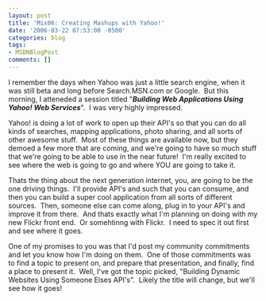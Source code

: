 ```yaml
---
layout: post
title: 'Mix06: Creating Mashups with Yahoo!'
date: '2006-03-22 07:53:00 -0500'
categories: blog
tags:
- MSDNBlogPost
comments: []
---
```


I remember the days when Yahoo was just a little search engine, when it was still beta and long before Search.MSN.com or Google.&nbsp; But this morning, I atteneded a session titled "**_Building Web Applications Using Yahoo! Web Services_**".&nbsp; I was very highly impressed.

Yahoo! is doing a lot of work to open up their API's so that you can do all kinds of searches, mapping applications, photo sharing, and all sorts of other awesome stuff.&nbsp; Most of these things are available now, but they demoed a few more that are coming, and we're going to have so much stuff that we're going to be able to use in the near future!&nbsp; I'm really excited to see where the web is going to go and where YOU are going to take it.

Thats the thing about the next generation internet, you, are going to be the one driving things.&nbsp; I'll provide API's and such that you can consume, and then you can build a super cool application from all sorts of different sources.&nbsp; Then, someone else can come along, plug in to your API's and improve it from there.&nbsp; And thats exactly what I'm planning on doing with my new Flickr front end.&nbsp; Or somehtinng with Flickr.&nbsp; I need to spec it out first and see where it goes.&nbsp; 

One of my promises to you was that I'd post my community commitments and let you know how I'm doing on them.&nbsp; One of those commitments was to find a topic to present on, and prepare that presentation, and finally, find a place to present it.&nbsp; Well, I've got the topic picked, "Building Dynamic Websites Using Someone Elses API's".&nbsp; Likely the title will change, but we'll see how it goes!

&nbsp;